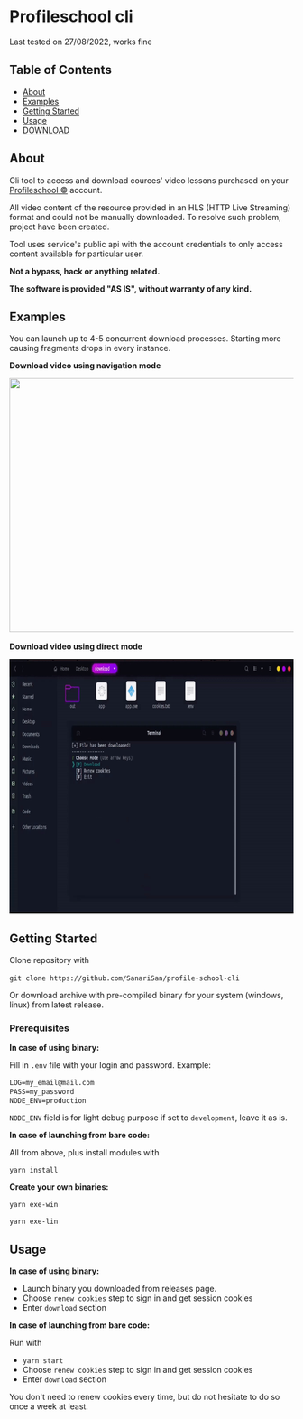 # Profileschool cli

Last tested on 27/08/2022, works fine

## Table of Contents

- [About](#about)
- [Examples](#examples)
- [Getting Started](#getting_started)
- [Usage](#usage)
- [DOWNLOAD](https://github.com/SanariSan/profile-school-cli/releases/latest)


## About <a name = "about"></a>

Cli tool to access and download cources' video lessons purchased on your [Profileschool ©](https://www.profileschool.ru) account.

All video content of the resource provided in an HLS (HTTP Live Streaming) format and could not be manually downloaded. To resolve such problem, project have been created.

Tool uses service's public api with the account credentials to only access content available for particular user. 

<b>Not a bypass, hack or anything related.

The software is provided "AS IS", without warranty of any kind.</b>


## Examples <a name = "examples"></a>

You can launch up to 4-5 concurrent download processes. Starting more causing fragments drops in every instance.

<b>Download video using navigation mode</b>

<img src="https://github.com/SanariSan/profile-school-cli/blob/master/etc/n1.gif" width="800" height="450" />


<b>Download video using direct mode</b>

<img src="https://github.com/SanariSan/profile-school-cli/blob/master/etc/n2.gif" width="800" height="450" />


## Getting Started <a name = "getting_started"></a>

Clone repository with 

```git clone https://github.com/SanariSan/profile-school-cli```

Or download archive with pre-compiled binary for your system (windows, linux) from latest release.


### Prerequisites

<b>In case of using binary:</b>

Fill in `.env` file with your login and password. Example:

```
LOG=my_email@mail.com
PASS=my_password
NODE_ENV=production
```

`NODE_ENV` field is for light debug purpose if set to `development`, leave it as is.

<b>In case of launching from bare code:</b>

All from above, plus install modules with

```
yarn install
```

<b>Create your own binaries:</b>

```
yarn exe-win
```
```
yarn exe-lin
```

## Usage <a name = "usage"></a>

<b>In case of using binary:</b>

- Launch binary you downloaded from releases page.
- Choose `renew cookies` step to sign in and get session cookies
- Enter `download` section 

<b>In case of launching from bare code:</b>

Run with

- `yarn start`
- Choose `renew cookies` step to sign in and get session cookies
- Enter `download` section

You don't need to renew cookies every time, but do not hesitate to do so once a week at least.
